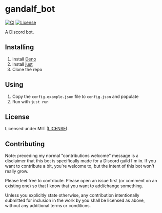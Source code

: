 # gandalf_bot

[![CI](https://github.com/Celeo/gandalf_bot/workflows/CI/badge.svg?branch=master)](https://github.com/Celeo/gandalf_bot/actions?query=workflow%3ACI)
[![License](https://img.shields.io/badge/License-MIT-green)](LICENSE)

A Discord bot.

## Installing

1. Install [Deno](https://deno.land)
1. Install [just](https://github.com/casey/just)
1. Clone the repo

## Using

1. Copy the `config.example.json` file to `config.json` and populate
1. Run with `just run`

## License

Licensed under MIT ([LICENSE](LICENSE)).

## Contributing

Note: preceding my normal "contributions welcome" message is a disclaimer that this bot is specifically made for a Discord guild I'm in. If you want to contribute a bit, you're welcome to, but the intent of this bot won't really grow.

Please feel free to contribute. Please open an issue first (or comment on an existing one) so that I know that you want to add/change something.

Unless you explicitly state otherwise, any contribution intentionally submitted for inclusion in the work by you shall be licensed as above, without any additional terms or conditions.
